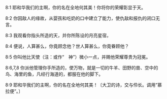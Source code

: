 <a id="1"></a>8:1  耶和华我们的主啊，你的名在全地何其美！你将你的荣耀彰显于天。  

<a id="2"></a>8:2  你因敌人的缘故，从婴孩和吃奶的口中建立了能力，使仇敌和报仇的闭口无言。  

<a id="3"></a>8:3  我观看你指头所造的天，并你所陈设的月亮星宿，  

<a id="4"></a>8:4  便说，人算甚么，你竟顾念他？世人算甚么，你竟眷顾他？  

<a id="5"></a>8:5  你叫他比天使（注：或作“　神”）微小一点，并赐他荣耀尊贵为冠冕。  

<a id="6,7,8"></a>8:6,7,8  你派他管理你手所造的，使万物，就是一切的牛羊、田野的兽、空中的鸟、海里的鱼，凡经行海道的，都服在他的脚下。  

<a id="9"></a>8:9  耶和华我们的主啊，你的名在全地何其美！〔大卫的诗，交与伶长。调用“慕拉便”。〕  
